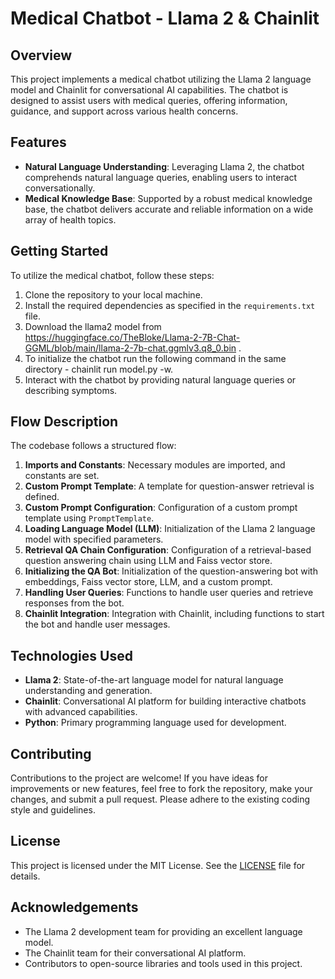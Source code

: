 # Medical Chatbot - Llama 2 & Chainlit

## Overview
This project implements a medical chatbot utilizing the Llama 2 language model and Chainlit for conversational AI capabilities. The chatbot is designed to assist users with medical queries, offering information, guidance, and support across various health concerns.

## Features
- **Natural Language Understanding**: Leveraging Llama 2, the chatbot comprehends natural language queries, enabling users to interact conversationally.
- **Medical Knowledge Base**: Supported by a robust medical knowledge base, the chatbot delivers accurate and reliable information on a wide array of health topics.


## Getting Started
To utilize the medical chatbot, follow these steps:

1. Clone the repository to your local machine.
2. Install the required dependencies as specified in the `requirements.txt` file.
3. Download the llama2 model from https://huggingface.co/TheBloke/Llama-2-7B-Chat-GGML/blob/main/llama-2-7b-chat.ggmlv3.q8_0.bin .
4. To initialize the chatbot run the following command in the same directory - chainlit run model.py -w.
5. Interact with the chatbot by providing natural language queries or describing symptoms.

## Flow Description
The codebase follows a structured flow:
1. **Imports and Constants**: Necessary modules are imported, and constants are set.
2. **Custom Prompt Template**: A template for question-answer retrieval is defined.
3. **Custom Prompt Configuration**: Configuration of a custom prompt template using `PromptTemplate`.
4. **Loading Language Model (LLM)**: Initialization of the Llama 2 language model with specified parameters.
5. **Retrieval QA Chain Configuration**: Configuration of a retrieval-based question answering chain using LLM and Faiss vector store.
6. **Initializing the QA Bot**: Initialization of the question-answering bot with embeddings, Faiss vector store, LLM, and a custom prompt.
7. **Handling User Queries**: Functions to handle user queries and retrieve responses from the bot.
8. **Chainlit Integration**: Integration with Chainlit, including functions to start the bot and handle user messages.

## Technologies Used
- **Llama 2**: State-of-the-art language model for natural language understanding and generation.
- **Chainlit**: Conversational AI platform for building interactive chatbots with advanced capabilities.
- **Python**: Primary programming language used for development.

## Contributing
Contributions to the project are welcome! If you have ideas for improvements or new features, feel free to fork the repository, make your changes, and submit a pull request. Please adhere to the existing coding style and guidelines.

## License
This project is licensed under the MIT License. See the [LICENSE](LICENSE) file for details.

## Acknowledgements
- The Llama 2 development team for providing an excellent language model.
- The Chainlit team for their conversational AI platform.
- Contributors to open-source libraries and tools used in this project.


